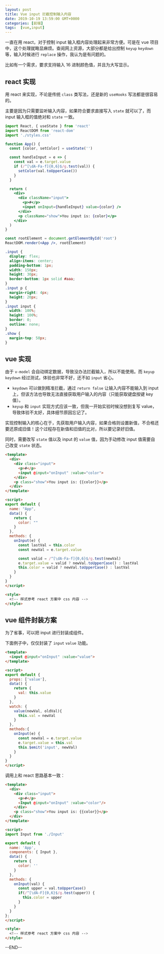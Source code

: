 ```yaml
---
layout: post
title: Vue input 拦截控制输入内容
date: 2019-10-19 13:59:00 GMT+0000
categories: [前端]
tags:  [vue,input]
---
```


一直在用 react，对于控制 input 输入框内容处理起来非常方便。可是在 vue 项目中，这个处理就略显麻烦。查阅网上资源，大部分都是给出控制 `keyup` `keydown` 等，输入时候进行 `replace` 操作，我认为是有问题的。

<!-- more -->

比如有一个需求，要求支持输入 16 进制颜色值，并且为大写显示。

## react 实现
用 react 来实现，不论是传统 `class` 类写法，还是新的 `useHooks` 写法都是很容易的。

主要是因为只需要监听输入内容，如果符合要求直接写入 `state` 就可以了，而 input 输入框的值绝对和 `state` 一致。

```jsx
import React, { useState } from 'react'
import ReactDOM from 'react-dom'
import './styles.css'

function App() {
  const [color, setColor] = useState('')

  const handleInput = e => {
    const val = e.target.value
    if (/^[\dA-Fa-f]{0,6}$/g.test(val)) {
      setColor(val.toUpperCase())
    }
  }

  return (
    <div>
      <div className="input">
        <p>#</p>
        <input onInput={handleInput} value={color} />
      </div>
      <p className="show">You input is: {color}</p>
    </div>
  )
}

const rootElement = document.getElementById('root')
ReactDOM.render(<App />, rootElement)
```

```css
.input {
  display: flex;
  align-items: center;
  padding-bottom: 1px;
  width: 150px;
  height: 30px;
  border-bottom: 1px solid #aaa;
}
.input p {
  margin-right: 4px;
  height: 20px;
}
.input input {
  width: 100%;
  height: 100%;
  border: 0;
  outline: none;
}
.show {
  margin-top: 50px;
}
```

## vue 实现

由于 `v-model` 会自动绑定数据，导致没办法拦截输入，所以不能使用。而 `keyup` `keydown` 经过测试，体验也非常不好，还不如 `input` 省心。

* `keydown` 可以做到精准拦截，通过 `return false` 让输入内容不能输入到 input 上，但该方法也导致无法直接获取用户输入的内容（只能获取键盘按键 key 值）。
* `keyup` 和 `input` 实现方式应该一致，但我一开始实验时候没想到复写 value，导致体验不太好，具体细节原因忘记了。

实现控制输入的核心在于，先获取用户输入内容，如果合格则设置新值，不合格还要还原成旧值！这个过程存在新值和旧值的比对，所以要记录好旧值。

同时，需要改写 `state` 值以及 input 的 `value` 值，因为手动修改 input 值需要自己改变 `state` 状态。

```html
<template>
  <div>
    <div class="input">
      <p>#</p>
      <input @input="onInput" :value="color">
    </div>
    <p class="show">You input is: {{color}}</p>
  </div>
</template>

<script>
export default {
  name: "App",
  data() {
    return {
      color: ""
    }
  },
  methods: {
    onInput(e) {
      const lastVal = this.color
      const newVal = e.target.value

      const valid = /^[\dA-Fa-f]{0,6}$/g.test(newVal)
      e.target.value = valid ? newVal.toUpperCase() : lastVal
      this.color = valid ? newVal.toUpperCase() : lastVal
    }
  }
}
</script>

<style>
  <!-- 样式参考 react 方案中 css 内容 -->
</style>
```

## vue 组件封装方案

为了省事，可以把 input 进行封装成组件。

下面例子中，仅仅封装了 `input` `value` 功能。

```html
<template>
  <input @input="onInput" :value="value">
</template>

<script>
export default {
  props: ['value'],
  data() {
    return {
      val: this.value
    }
  },
  watch: {
    value(newVal, oldVal){
      this.val = newVal
    }
  },
  methods:{
    onInput(e) {
      const newVal = e.target.value
      e.target.value = this.val
      this.$emit('input', newVal)
    }
  }
}
</script>
```

调用上和 react 思路基本一致：

```html
<template>
  <div>
    <div class="input">
      <p>#</p>
      <Input @input="onInput" :value="color"/>
    </div>
    <p class="show">You input is: {{color}}</p>
  </div>
</template>

<script>
import Input from './Input'

export default {
  name: 'App',
  components: { Input },
  data() {
    return {
      color: ''
    }
  },
  methods: {
    onInput(val) {
      const upper = val.toUpperCase()
      if(/^[\dA-F]{0,6}$/g.test(upper)) {
        this.color = upper
      }
    }
  }
};
</script>

<style>
  <!-- 样式参考 react 方案中 css 内容 -->
</style>

```


--END--
